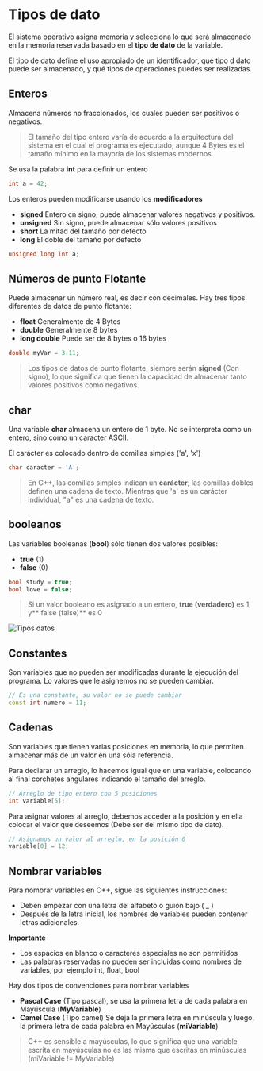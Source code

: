 # Tipos de dato

El sistema operativo asigna memoria y selecciona lo que será almacenado en la memoria reservada basado en el **tipo de dato** de la variable.

El tipo de dato define el uso apropiado de un identificador, qué tipo d dato puede ser almacenado, y qué tipos de operaciones puedes ser realizadas.


## Enteros 

Almacena números no fraccionados, los cuales pueden ser positivos o negativos.

> El tamaño del tipo entero varía de acuerdo a la arquitectura del sistema en el cual el programa es ejecutado, aunque 4 Bytes es el tamaño mínimo en la mayoría de los sistemas modernos.

Se usa la palabra **int** para definir un entero
```c++
int a = 42;
```

Los enteros pueden modificarse usando los **modificadores**
- **signed** Entero cn signo, puede almacenar valores negativos y positivos.
- **unsigned** Sin signo, puede almacenar sólo valores positivos 
- **short** La mitad del tamaño por defecto
- **long** El doble del tamaño por defecto

```c++
unsigned long int a;
```

## Números de punto Flotante

Puede almacenar un número real, es decir con decimales.
Hay tres tipos diferentes de datos de punto flotante:
- **float** Generalmente de 4 Bytes
- **double** Generalmente 8 bytes
- **long double** Puede ser de 8 bytes o 16 bytes 

```c++
double myVar = 3.11;
```

> Los tipos de datos de punto flotante, siempre serán **signed** (Con signo), lo que significa que tienen la capacidad de almacenar tanto valores positivos como negativos.


## char 

Una variable **char** almacena un entero de 1 byte. No se interpreta como un entero, sino como un caracter ASCII.

El carácter es colocado dentro de comillas simples ('a', 'x')

```c++
char caracter = 'A';
```

> En C++, las comillas simples indican un **carácter**; las comillas dobles definen una cadena de texto. Mientras que 'a' es un carácter individual, "a" es una cadena de texto.



## booleanos

Las variables booleanas (**bool**) sólo tienen dos valores posibles:
- **true** (1)
- **false** (0)

```c++
bool study = true;
bool love = false;
```

> Si un valor booleano es asignado a un entero, **true (verdadero)** es 1, y** false (false)** es 0
	
![Tipos datos](https://github.com/eCanayUnsam/Labo-1/blob/main/Imagenes/Tipos_datos.jpg)

## Constantes

Son variables que no pueden ser modificadas durante la ejecución del programa. Lo valores que le asignemos no se pueden cambiar.

```cpp
// Es una constante, su valor no se puede cambiar
const int numero = 11;
```
	
## Cadenas 

Son variables que tienen varias posiciones en memoria, lo que permiten almacenar más de un valor en una sóla referencia.

Para declarar un arreglo, lo hacemos igual que en una variable, colocando al final corchetes angulares indicando el tamaño del arreglo. 

```cpp
// Arreglo de tipo entero con 5 posiciones
int variable[5];
```

Para asignar valores al arreglo, debemos acceder a la posición y en ella colocar el valor que deseemos (Debe ser del mismo tipo de dato).
```cpp
// Asignamos un valor al arreglo, en la posición 0
variable[0] = 12;
``` 


## Nombrar variables

Para nombrar variables en C++, sigue las siguientes instrucciones:
- Deben empezar con una letra del alfabeto o guión bajo ( \_ )
- Después de la letra inicial, los nombres de variables pueden contener letras adicionales.

**Importante**
* Los espacios en blanco o caracteres especiales no son permitidos
* Las palabras reservadas no pueden ser incluidas como nombres de variables, por ejemplo int, float,  bool 

Hay dos tipos de convenciones para nombrar variables 
- **Pascal Case** (Tipo pascal), se usa la primera letra de cada palabra en Mayúscula (**MyVariable**)
- **Camel Case** (Tipo camel) Se deja la primera letra en minúscula y luego, la primera letra de cada palabra en Mayúsculas (**miVariable**)


> C++ es sensible a mayúsculas, lo que significa que una variable escrita en mayúsculas no es las misma que escritas en minúsculas (miVariable != MyVariable)
